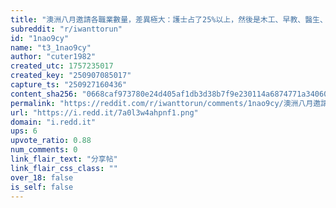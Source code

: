 ```yaml
---
title: "澳洲八月邀請各職業數量，差異極大：護士占了25%以上，然後是木工、早教、醫生、油漆、電工"
subreddit: "r/iwanttorun"
id: "1nao9cy"
name: "t3_1nao9cy"
author: "cuter1982"
created_utc: 1757235017
created_key: "250907085017"
capture_ts: "250927160436"
content_sha256: "0668caf973780e24d405af1db3d38b7f9e230114a6874771a340604f74821045"
permalink: "https://reddit.com/r/iwanttorun/comments/1nao9cy/澳洲八月邀請各職業數量差異極大護士占了25以上然後是木工早教醫生油漆電工/"
url: "https://i.redd.it/7a0l3w4ahpnf1.png"
domain: "i.redd.it"
ups: 6
upvote_ratio: 0.88
num_comments: 0
link_flair_text: "分享帖"
link_flair_css_class: ""
over_18: false
is_self: false
---
```



